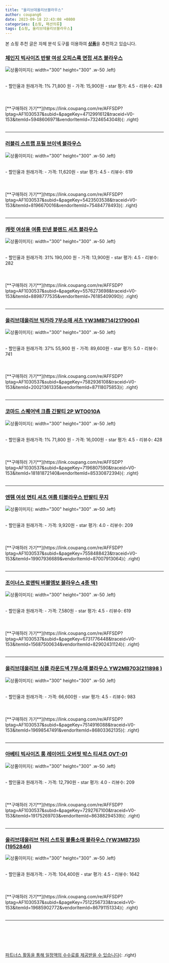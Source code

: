 ```yaml
---
title: "올리브데올리브블라우스"
author: coupang6
date: 2023-09-18 22:43:08 +0800
categories: [쇼핑, 패션의류]
tags: [쇼핑, 올리브데올리브블라우스]
---
```


본 쇼핑 추천 글은 자체 분석 도구를 이용하여 [**상품**](https://link.coupang.com/a/bao1ui)을 추천하고 있습니다.

### [체인지 빅사이즈 반팔 여성 오피스룩 면접 셔츠 블라우스](https://link.coupang.com/re/AFFSDP?lptag=AF1030537&subid=&pageKey=4712991612&traceid=V0-153&itemId=5948606971&vendorItemId=73246543048)

![상품이미지](https://thumbnail7.coupangcdn.com/thumbnails/remote/230x230ex/image/vendor_inventory/77c4/553bf3f9edd894a823ab3e3381ce7a2d182c4eb48e2dd83aed5485043166.jpg){: width="300" height="300" .w-50 .left}


<br>
- 할인율과 원래가격: 1%  71,800   원
- 가격: 15,900원
- star 평가: 4.5
- 리뷰수: 428
<br>
<br>
<br>
<br>
[**구매하러 가기**](https://link.coupang.com/re/AFFSDP?lptag=AF1030537&subid=&pageKey=4712991612&traceid=V0-153&itemId=5948606971&vendorItemId=73246543048){: .right}
<br>
<br>

---

### [러블리 스트랩 프릴 브이넥 블라우스](https://link.coupang.com/re/AFFSDP?lptag=AF1030537&subid=&pageKey=5423503538&traceid=V0-153&itemId=8196670016&vendorItemId=75484778493)

![상품이미지](https://thumbnail7.coupangcdn.com/thumbnails/remote/230x230ex/image/rs_quotation_api/xq6kjqfb/42bad54e654d4be895986e27f776f30f.jpg){: width="300" height="300" .w-50 .left}


<br>
- 할인율과 원래가격: 
- 가격: 11,620원
- star 평가: 4.5
- 리뷰수: 619
<br>
<br>
<br>
<br>
[**구매하러 가기**](https://link.coupang.com/re/AFFSDP?lptag=AF1030537&subid=&pageKey=5423503538&traceid=V0-153&itemId=8196670016&vendorItemId=75484778493){: .right}
<br>
<br>

---

### [캐럿 여성용 여름 린넨 블렌드 셔츠 블라우스](https://link.coupang.com/re/AFFSDP?lptag=AF1030537&subid=&pageKey=5576273698&traceid=V0-153&itemId=8898777535&vendorItemId=76185409090)

![상품이미지](https://thumbnail7.coupangcdn.com/thumbnails/remote/230x230ex/image/retail/images/8216537497279-dc47fb1b-5b01-488f-b99c-737afc73475d.jpg){: width="300" height="300" .w-50 .left}


<br>
- 할인율과 원래가격: 31%  190,000   원
- 가격: 13,900원
- star 평가: 4.5
- 리뷰수: 282
<br>
<br>
<br>
<br>
[**구매하러 가기**](https://link.coupang.com/re/AFFSDP?lptag=AF1030537&subid=&pageKey=5576273698&traceid=V0-153&itemId=8898777535&vendorItemId=76185409090){: .right}
<br>
<br>

---

### [올리브데올리브 빅카라 7부소매 셔츠 YW3MB714(2179004)](https://link.coupang.com/re/AFFSDP?lptag=AF1030537&subid=&pageKey=7582936108&traceid=V0-153&itemId=20021361335&vendorItemId=87118075853)

![상품이미지](https://thumbnail7.coupangcdn.com/thumbnails/remote/230x230ex/image/vendor_inventory/2200/1cafa54d5e2a04e30d257dd4aeb61c71eb649f61fab31f71e787ccd034cc.jpeg){: width="300" height="300" .w-50 .left}


<br>
- 할인율과 원래가격: 37%  55,900   원
- 가격: 89,600원
- star 평가: 5.0
- 리뷰수: 741
<br>
<br>
<br>
<br>
[**구매하러 가기**](https://link.coupang.com/re/AFFSDP?lptag=AF1030537&subid=&pageKey=7582936108&traceid=V0-153&itemId=20021361335&vendorItemId=87118075853){: .right}
<br>
<br>

---

### [코마드 스퀘어넥 크롭 긴팔티 2P WTO010A](https://link.coupang.com/re/AFFSDP?lptag=AF1030537&subid=&pageKey=7196807590&traceid=V0-153&itemId=18181872140&vendorItemId=85330872394)

![상품이미지](https://thumbnail7.coupangcdn.com/thumbnails/remote/230x230ex/image/vendor_inventory/5fa7/cf74e15de84dbed185a4129a9c73b1664cd38009a38e235e43e76fe2159b.jpg){: width="300" height="300" .w-50 .left}


<br>
- 할인율과 원래가격: 1%  71,800   원
- 가격: 16,000원
- star 평가: 4.5
- 리뷰수: 428
<br>
<br>
<br>
<br>
[**구매하러 가기**](https://link.coupang.com/re/AFFSDP?lptag=AF1030537&subid=&pageKey=7196807590&traceid=V0-153&itemId=18181872140&vendorItemId=85330872394){: .right}
<br>
<br>

---

### [엔템 여성 면티 셔츠 여름 티블라우스 반팔티 무지](https://link.coupang.com/re/AFFSDP?lptag=AF1030537&subid=&pageKey=7558488423&traceid=V0-153&itemId=19907936689&vendorItemId=87007913064)

![상품이미지](https://thumbnail10.coupangcdn.com/thumbnails/remote/230x230ex/image/vendor_inventory/20f1/a44fc35fa49d1559b6e8623bca21e735a1216e5588686526f4ad71a6e59b.jpg){: width="300" height="300" .w-50 .left}


<br>
- 할인율과 원래가격: 
- 가격: 9,920원
- star 평가: 4.0
- 리뷰수: 209
<br>
<br>
<br>
<br>
[**구매하러 가기**](https://link.coupang.com/re/AFFSDP?lptag=AF1030537&subid=&pageKey=7558488423&traceid=V0-153&itemId=19907936689&vendorItemId=87007913064){: .right}
<br>
<br>

---

### [조이너스 로맨틱 버블엠보 블라우스 4종 택1](https://link.coupang.com/re/AFFSDP?lptag=AF1030537&subid=&pageKey=6731776448&traceid=V0-153&itemId=15687500634&vendorItemId=82902431124)

![상품이미지](https://thumbnail9.coupangcdn.com/thumbnails/remote/230x230ex/image/vendor_inventory/5573/10e0937e8f7fb421bf11dac2a49cede7f297aee65bcdc73cda4f4193dff3.jpg){: width="300" height="300" .w-50 .left}


<br>
- 할인율과 원래가격: 
- 가격: 7,580원
- star 평가: 4.5
- 리뷰수: 619
<br>
<br>
<br>
<br>
[**구매하러 가기**](https://link.coupang.com/re/AFFSDP?lptag=AF1030537&subid=&pageKey=6731776448&traceid=V0-153&itemId=15687500634&vendorItemId=82902431124){: .right}
<br>
<br>

---

### [올리브데올리브 심플 라운드넥 7부소매 블라우스 YW2MB703(211898 )](https://link.coupang.com/re/AFFSDP?lptag=AF1030537&subid=&pageKey=7514916088&traceid=V0-153&itemId=19698547491&vendorItemId=86803362135)

![상품이미지](https://thumbnail6.coupangcdn.com/thumbnails/remote/230x230ex/image/vendor_inventory/56f4/d66254785fe411799624d5e6d815d3ff2b8440fcc2a5ef9e2b6c4d5bb012.jpg){: width="300" height="300" .w-50 .left}


<br>
- 할인율과 원래가격: 
- 가격: 66,600원
- star 평가: 4.5
- 리뷰수: 983
<br>
<br>
<br>
<br>
[**구매하러 가기**](https://link.coupang.com/re/AFFSDP?lptag=AF1030537&subid=&pageKey=7514916088&traceid=V0-153&itemId=19698547491&vendorItemId=86803362135){: .right}
<br>
<br>

---

### [아베티 빅사이즈 롱 레이어드 오버핏 박스 티셔츠 OVT-01](https://link.coupang.com/re/AFFSDP?lptag=AF1030537&subid=&pageKey=7292767100&traceid=V0-153&itemId=19175269703&vendorItemId=86388294539)

![상품이미지](https://thumbnail8.coupangcdn.com/thumbnails/remote/230x230ex/image/vendor_inventory/44d5/dec0c7256061adb3c64b1c0f660d21efe83cc8bbbfc6de1f71f4aecb5d2a.jpg){: width="300" height="300" .w-50 .left}


<br>
- 할인율과 원래가격: 
- 가격: 12,790원
- star 평가: 4.0
- 리뷰수: 209
<br>
<br>
<br>
<br>
[**구매하러 가기**](https://link.coupang.com/re/AFFSDP?lptag=AF1030537&subid=&pageKey=7292767100&traceid=V0-153&itemId=19175269703&vendorItemId=86388294539){: .right}
<br>
<br>

---

### [올리브데올리브 허리 스트링 볼륨소매 블라우스 (YW3MB735)(1952846)](https://link.coupang.com/re/AFFSDP?lptag=AF1030537&subid=&pageKey=7512256733&traceid=V0-153&itemId=19685902772&vendorItemId=86791151334)

![상품이미지](https://thumbnail10.coupangcdn.com/thumbnails/remote/230x230ex/image/vendor_inventory/bbef/1e46fe78b8905f74b3068685b705af64c7e291dfe787cfc352205858df06.jpeg){: width="300" height="300" .w-50 .left}


<br>
- 할인율과 원래가격: 
- 가격: 104,400원
- star 평가: 4.5
- 리뷰수: 1642
<br>
<br>
<br>
<br>
[**구매하러 가기**](https://link.coupang.com/re/AFFSDP?lptag=AF1030537&subid=&pageKey=7512256733&traceid=V0-153&itemId=19685902772&vendorItemId=86791151334){: .right}
<br>
<br>

---
<br><br><br><br><br> [파트너스 활동을 통해 일정액의 수수료를 제공받을 수 있습니다](https://link.coupang.com/a/bao1ui){: .right}